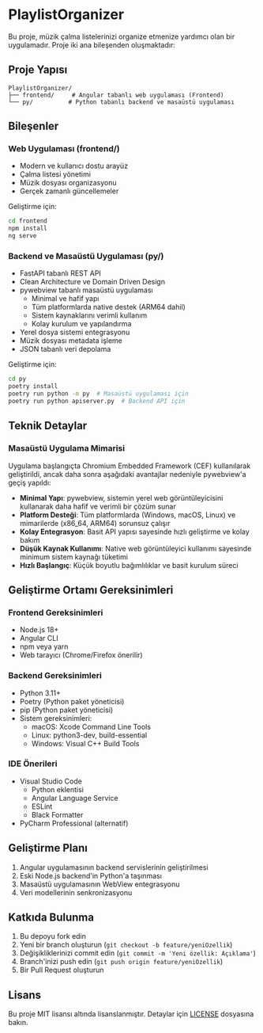 # PlaylistOrganizer

Bu proje, müzik çalma listelerinizi organize etmenize yardımcı olan bir uygulamadır. Proje iki ana bileşenden oluşmaktadır:

## Proje Yapısı

```
PlaylistOrganizer/
├── frontend/     # Angular tabanlı web uygulaması (Frontend)
└── py/          # Python tabanlı backend ve masaüstü uygulaması
```

## Bileşenler

### Web Uygulaması (frontend/)
- Modern ve kullanıcı dostu arayüz
- Çalma listesi yönetimi
- Müzik dosyası organizasyonu
- Gerçek zamanlı güncellemeler

Geliştirme için:
```bash
cd frontend
npm install
ng serve
```

### Backend ve Masaüstü Uygulaması (py/)
- FastAPI tabanlı REST API
- Clean Architecture ve Domain Driven Design
- pywebview tabanlı masaüstü uygulaması
  - Minimal ve hafif yapı
  - Tüm platformlarda native destek (ARM64 dahil)
  - Sistem kaynaklarını verimli kullanım
  - Kolay kurulum ve yapılandırma
- Yerel dosya sistemi entegrasyonu
- Müzik dosyası metadata işleme
- JSON tabanlı veri depolama

Geliştirme için:
```bash
cd py
poetry install
poetry run python -m py  # Masaüstü uygulaması için
poetry run python apiserver.py  # Backend API için
```

## Teknik Detaylar

### Masaüstü Uygulama Mimarisi
Uygulama başlangıçta Chromium Embedded Framework (CEF) kullanılarak geliştirildi, ancak daha sonra aşağıdaki avantajlar nedeniyle pywebview'a geçiş yapıldı:

- **Minimal Yapı**: pywebview, sistemin yerel web görüntüleyicisini kullanarak daha hafif ve verimli bir çözüm sunar
- **Platform Desteği**: Tüm platformlarda (Windows, macOS, Linux) ve mimarilerde (x86_64, ARM64) sorunsuz çalışır
- **Kolay Entegrasyon**: Basit API yapısı sayesinde hızlı geliştirme ve kolay bakım
- **Düşük Kaynak Kullanımı**: Native web görüntüleyici kullanımı sayesinde minimum sistem kaynağı tüketimi
- **Hızlı Başlangıç**: Küçük boyutlu bağımlılıklar ve basit kurulum süreci

## Geliştirme Ortamı Gereksinimleri

### Frontend Gereksinimleri
- Node.js 18+
- Angular CLI
- npm veya yarn
- Web tarayıcı (Chrome/Firefox önerilir)

### Backend Gereksinimleri
- Python 3.11+
- Poetry (Python paket yöneticisi)
- pip (Python paket yöneticisi)
- Sistem gereksinimleri:
  - macOS: Xcode Command Line Tools
  - Linux: python3-dev, build-essential
  - Windows: Visual C++ Build Tools

### IDE Önerileri
- Visual Studio Code
  - Python eklentisi
  - Angular Language Service
  - ESLint
  - Black Formatter
- PyCharm Professional (alternatif)

## Geliştirme Planı

1. Angular uygulamasının backend servislerinin geliştirilmesi
2. Eski Node.js backend'in Python'a taşınması
3. Masaüstü uygulamasının WebView entegrasyonu
4. Veri modellerinin senkronizasyonu

## Katkıda Bulunma

1. Bu depoyu fork edin
2. Yeni bir branch oluşturun (`git checkout -b feature/yeniOzellik`)
3. Değişikliklerinizi commit edin (`git commit -m 'Yeni özellik: Açıklama'`)
4. Branch'inizi push edin (`git push origin feature/yeniOzellik`)
5. Bir Pull Request oluşturun

## Lisans

Bu proje MIT lisansı altında lisanslanmıştır. Detaylar için [LICENSE](LICENSE) dosyasına bakın.
